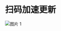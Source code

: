 # 扫码加速更新
![图片 1](https://github.com/YueChan/Live/assets/10445218/5c4756ef-9dc1-4ea7-b449-318ec7f6732a)
